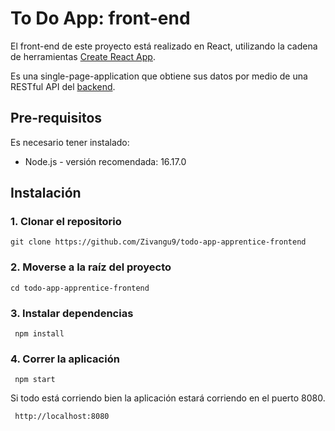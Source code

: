 # To Do App: front-end

El front-end de este proyecto está realizado en React, utilizando la cadena de herramientas [Create React App](https://github.com/facebook/create-react-app).

Es una single-page-application que obtiene sus datos por medio de una RESTful API del [backend](https://github.com/Zivangu9/todo-app-apprentice-backend).

## Pre-requisitos
Es necesario tener instalado: 
- Node.js - versión recomendada: 16.17.0

## Instalación

### 1. Clonar el repositorio

```
git clone https://github.com/Zivangu9/todo-app-apprentice-frontend
```

### 2. Moverse a la raíz del proyecto
```
cd todo-app-apprentice-frontend
```

### 3. Instalar dependencias

```
 npm install
```

### 4. Correr la aplicación

```
 npm start
```

Si todo está corriendo bien la aplicación estará corriendo en el puerto 8080.

```
 http://localhost:8080
```